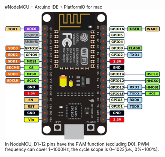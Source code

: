 #NodeMCU + Arduino IDE + PlatformIO for mac
<br>
<img src="https://github.com/fythatthepce/feez_Arduino-Android/blob/master/Pictures/nodemcu_pins.png"/>
<br>
In NodeMCU, D1~12 pins have the PWM function (excluding D0). PWM frequency can cover 1~1000Hz, the cycle scope is 0~1023(i.e., 0%~100%).<br>
<br>





